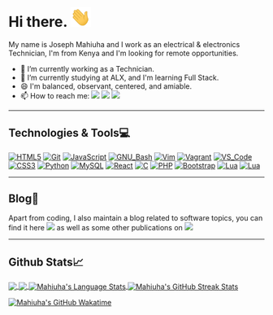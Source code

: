 # Hi there. <img src="assets/wave.gif" width="40">

My name is Joseph Mahiuha and I work as an electrical & electronics Technician, I'm from Kenya and I'm looking for remote opportunities.

- 🔭 I’m currently working as a Technician.
- 🌱 I’m currently studying at ALX, and I'm learning Full Stack.
- 😄 I'm balanced, observant, centered, and amiable.
- 📫 How to reach me: [<img src="https://img.shields.io/badge/Portfolio-20d6fe.svg?&style=plastic"/>](https://josephmahiuha.me/)
  [<img src="https://img.shields.io/badge/Twitter-1DA1F2.svg?&style=plastic&logo=twitter&logoColor=white"/>](https://twitter.com/Joseph_Mahiuha)
  [<img src="https://img.shields.io/badge/Linkedin-0A66C2.svg?&style=plastic&logo=linkedin&logoColor=white"/>](https://www.linkedin.com/in/joseph-mahiuha-498a52162)

---

## Technologies & Tools:computer:

[![HTML5](https://img.shields.io/badge/≡-HTML5-E34F26?&style=flat-square&logo=html5&labelColor=282828)](https://developer.mozilla.org/en-US/docs/Web/HTML)
[![Git](https://img.shields.io/badge/≡-Git-F05032?logo=git&style=flat-square&labelColor=282828)](https://git-scm.com/)
[![JavaScript](https://img.shields.io/badge/≡-JavaScript-F7DF1E?logo=javascript&style=flat-square&labelColor=282828)](https://developer.mozilla.org/en-US/docs/Web/javascript)
[![GNU_Bash](https://img.shields.io/badge/≡-GNU_Bash-4EAA25?logo=GNU-Bash&style=flat-square&labelColor=282828)](https://www.gnu.org/software/bash/)
[![Vim](https://img.shields.io/badge/≡-Vim-019733?logo=Vim&style=flat-square&logoColor=019733&labelColor=282828)](https://www.vim.org/)
[![Vagrant](https://img.shields.io/badge/≡-Vagrant-1563FF?logo=vagrant&style=flat-square&logoColor=1563FF&labelColor=282828)](https://www.vagrantup.com/)
[![VS_Code](https://img.shields.io/badge/≡-VS_Code-007ACC?logo=visual-studio-code&style=flat-square&logoColor=007ACC&labelColor=282828)](https://code.visualstudio.com/)
[![CSS3](https://img.shields.io/badge/≡-CSS3-1572B6?logo=css3&style=flat-square&logoColor=1572B6&labelColor=282828)](https://developer.mozilla.org/en-US/docs/Web/CSS)
[![Python](https://img.shields.io/badge/≡-Python-3776AB?logo=Python&style=flat-square&labelColor=282828)](https://www.python.org/)
[![MySQL](https://img.shields.io/badge/≡-MySQL-4479A1?logo=mysql&style=flat-square&labelColor=282828)](https://www.mysql.com/)
[![React](https://img.shields.io/badge/≡-React-61DAFB?logo=react&style=flat-square&labelColor=282828)](https://reactjs.org/)
[![C](https://img.shields.io/badge/≡-Language-A8B9CC?logo=C&style=flat-square&labelColor=282828)](https://www.gnu.org/software/gnu-c-manual/gnu-c-manual.html)
[![PHP](https://img.shields.io/badge/≡-PHP-777BB4?logo=php&style=flat-square&labelColor=282828)](https://www.php.net/)
[![Bootstrap](https://img.shields.io/badge/≡-Bootstrap-7952B3?logo=bootstrap&style=flat-square&labelColor=282828)](https://getbootstrap.com/)
[![Lua](https://img.shields.io/badge/≡-Lua-004daa?logo=lua&style=flat-square&labelColor=282828)](https://www.lua.org/)
[![Lua](https://img.shields.io/badge/≡-Docker-004daa?logo=docker&style=flat-square&labelColor=282828)](https://www.docker.org/)

---

## Blog:pencil:

Apart from coding, I also maintain a blog related to software topics, you can find it here [<img src="https://img.shields.io/badge/Blog-30d0ff.svg?&style=plastic"/>](https://Mahiuha.gitlab.io/myblog/) as well as some other publications on [<img src="https://img.shields.io/badge/Medium-12100E.svg?&style=plastic&logo=medium&logoColor=white"/>](https://medium.com/@josephmahiuha)

---

## Github Stats:chart_with_upwards_trend:

<a href="https://github.com/anuraghazra/github-readme-stats">
  <img height="180px" align="center" src="https://github-readme-stats.vercel.app/api?username=Mahiuha&show_icons=true&theme=jolly&layout=compact" />
</a>
<a href="https://github.com/anuraghazra/convoychat">
  <img height="180px" align="center" src="https://github-readme-stats.vercel.app/api/top-langs/?username=Mahiuha&langs_count=8&theme=jolly&layout=compact" />
</a>
<a href="https://github.com/anuraghazra/github-readme-stats">
  <img align="center" src="https://github-readme-stats.vercel.app/api/top-langs/?username=Mahiuha&langs_count=5&title_color=20d6fe&text_color=c9cacc&card_width=250&icon_color=2bbc8a&bg_color=1d1f21&hide_border=true" alt="Mahiuha's Language Stats" />
</a>
<a href="https://git.io/streak-stats">
  <img align="center" src="https://github-readme-streak-stats.herokuapp.com?user=Mahiuha&hide_border=true&background=1d1f21&stroke=20d6fe&ring=20d6fe&fire=2191b2&dates=808080&currStreakNum=c9cacc&currStreakLabel=20d6fe&sideNums=c9cacc&sideLabels=2191b2" alt="Mahiuha's GitHub Streak Stats" />
</a>

[![Mahiuha's GitHub Wakatime](https://github-readme-stats.vercel.app/api/wakatime?username=Mahiuha&title_color=20d6fe&text_color=c9cacc&icon_color=20d6fe&langs_count=6&bg_color=1d1f21&hide_border=true&custom_title=Mahiuha's%20Wakatime%20Stats)](https://github.com/anuraghazra/github-readme-stats)

<!-- Resources -->
<!-- Icons: https://simpleicons.org/ -->
<!-- GitHub Stats: https://github.com/anuraghazra/github-readme-stats -->
<!-- Emojis: https://emojipedia.org/emoji/ -->
<!-- HTML Emojis: https://www.fileformat.info/index.htm -->
<!-- Shields: https://shields.io/ -->
<!-- Awesome GitHub Profile README: https://github.com/abhisheknaiidu/awesome-github-profile-readme -->
<!-- bg_color=1d1f21 -->

